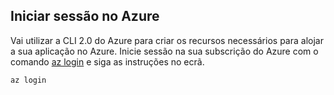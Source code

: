 ## <a name="log-in-to-azure"></a>Iniciar sessão no Azure

Vai utilizar a CLI 2.0 do Azure para criar os recursos necessários para alojar a sua aplicação no Azure. Inicie sessão na sua subscrição do Azure com o comando [az login](/cli/azure/#login) e siga as instruções no ecrã.

```azurecli-interactive
az login
```